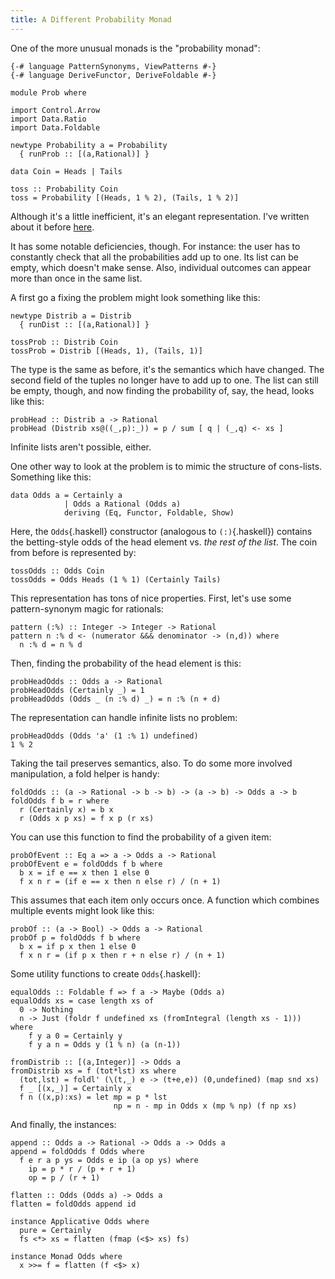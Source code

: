 ```yaml
---
title: A Different Probability Monad
---
```

One of the more unusual monads is the "probability monad":
```{.haskell .literate}
{-# language PatternSynonyms, ViewPatterns #-}
{-# language DeriveFunctor, DeriveFoldable #-}

module Prob where

import Control.Arrow
import Data.Ratio
import Data.Foldable

newtype Probability a = Probability
  { runProb :: [(a,Rational)] }
  
data Coin = Heads | Tails

toss :: Probability Coin
toss = Probability [(Heads, 1 % 2), (Tails, 1 % 2)]
```

Although it's a little inefficient, it's an elegant representation. I've written about it before [here](2015-08-03-monty-hall.html).

It has some notable deficiencies, though. For instance: the user has to constantly check that all the probabilities add up to one. Its list can be empty, which doesn't make sense. Also, individual outcomes can appear more than once in the same list.

A first go a fixing the problem might look something like this:

```{.haskell .literate}
newtype Distrib a = Distrib
  { runDist :: [(a,Rational)] }

tossProb :: Distrib Coin
tossProb = Distrib [(Heads, 1), (Tails, 1)]
```

The type is the same as before, it's the semantics which have changed. The second field of the tuples no longer have to add up to one. The list can still be empty, though, and now finding the probability of, say, the head, looks like this:

```{.haskell .literate}
probHead :: Distrib a -> Rational
probHead (Distrib xs@((_,p):_)) = p / sum [ q | (_,q) <- xs ]
```

Infinite lists aren't possible, either.

One other way to look at the problem is to mimic the structure of cons-lists. Something like this:

```{.haskell .literate}
data Odds a = Certainly a
            | Odds a Rational (Odds a)
            deriving (Eq, Functor, Foldable, Show)
```

Here, the `Odds`{.haskell} constructor (analogous to `(:)`{.haskell}) contains the betting-style odds of the head element vs. *the rest of the list*. The coin from before is represented by:

```{.haskell .literate}
tossOdds :: Odds Coin
tossOdds = Odds Heads (1 % 1) (Certainly Tails)
```

This representation has tons of nice properties. First, let's use some pattern-synonym magic for rationals:

```{.haskell .literate}
pattern (:%) :: Integer -> Integer -> Rational
pattern n :% d <- (numerator &&& denominator -> (n,d)) where
  n :% d = n % d
```

Then, finding the probability of the head element is this:

```{.haskell .literate}
probHeadOdds :: Odds a -> Rational
probHeadOdds (Certainly _) = 1
probHeadOdds (Odds _ (n :% d) _) = n :% (n + d)
```

The representation can handle infinite lists no problem:

```{.haskell .literate .example}
probHeadOdds (Odds 'a' (1 :% 1) undefined)
1 % 2
```

Taking the tail preserves semantics, also. To do some more involved manipulation, a fold helper is handy:

```{.haskell .literate}
foldOdds :: (a -> Rational -> b -> b) -> (a -> b) -> Odds a -> b
foldOdds f b = r where
  r (Certainly x) = b x
  r (Odds x p xs) = f x p (r xs)
```

You can use this function to find the probability of a given item:

```{.haskell .literate}
probOfEvent :: Eq a => a -> Odds a -> Rational
probOfEvent e = foldOdds f b where
  b x = if e == x then 1 else 0
  f x n r = (if e == x then n else r) / (n + 1)
```

This assumes that each item only occurs once. A function which combines multiple events might look like this:

```{.haskell .literate}
probOf :: (a -> Bool) -> Odds a -> Rational
probOf p = foldOdds f b where
  b x = if p x then 1 else 0
  f x n r = (if p x then r + n else r) / (n + 1)
```

Some utility functions to create `Odds`{.haskell}:

```{.haskell .literate}
equalOdds :: Foldable f => f a -> Maybe (Odds a)
equalOdds xs = case length xs of
  0 -> Nothing
  n -> Just (foldr f undefined xs (fromIntegral (length xs - 1))) where
    f y a 0 = Certainly y
    f y a n = Odds y (1 % n) (a (n-1))

fromDistrib :: [(a,Integer)] -> Odds a
fromDistrib xs = f (tot*lst) xs where
  (tot,lst) = foldl' (\(t,_) e -> (t+e,e)) (0,undefined) (map snd xs)
  f _ [(x,_)] = Certainly x
  f n ((x,p):xs) = let mp = p * lst
                       np = n - mp in Odds x (mp % np) (f np xs)
```

And finally, the instances:

```{.haskell .literate}
append :: Odds a -> Rational -> Odds a -> Odds a
append = foldOdds f Odds where
  f e r a p ys = Odds e ip (a op ys) where
    ip = p * r / (p + r + 1)
    op = p / (r + 1)

flatten :: Odds (Odds a) -> Odds a
flatten = foldOdds append id

instance Applicative Odds where
  pure = Certainly
  fs <*> xs = flatten (fmap (<$> xs) fs)
  
instance Monad Odds where
  x >>= f = flatten (f <$> x)
```
